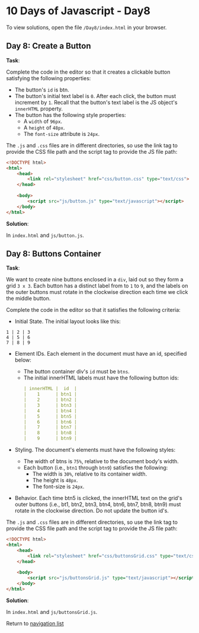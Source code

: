 # 10 Days of Javascript - Day8

To view solutions, open the file `/Day8/index.html` in your browser.

## Day 8: Create a Button

**Task**:

Complete the code in the editor so that it creates a clickable button satisfying the following properties:

* The button's `id` is btn.
* The button's initial text label is `0`. After each click, the button must increment by `1`. Recall that the button's 
  text label is the JS object's `innerHTML` property.
* The button has the following style properties:
    * A `width` of `96px`.
    * A `height` of `48px`.
    * The `font-size` attribute is `24px`.

The `.js` and `.css` files are in different directories, so use the link tag to provide the CSS file path and the script
tag to provide the JS file path:

```html
<!DOCTYPE html>
<html>
    <head>
        <link rel="stylesheet" href="css/button.css" type="text/css">
    </head>
    
    <body>
    	<script src="js/button.js" type="text/javascript"></script>
    </body>
</html>
```

**Solution**:

In `index.html` and `js/button.js`.

## Day 8: Buttons Container

**Task**:

We want to create nine buttons enclosed in a `div`, laid out so they form a grid `3 x 3`. Each button has a distinct 
label from to `1` to `9`, and the labels on the outer buttons must rotate in the clockwise direction each time we 
click the middle button.

Complete the code in the editor so that it satisfies the following criteria:

* Initial State. The initial layout looks like this:

```
1 | 2 | 3
4 | 5 | 6
7 | 8 | 9
```

* Element IDs. Each element in the document must have an id, specified below:

    * The button container div's `id` must be `btns`.
    * The initial innerHTML labels must have the following button ids:
        ```yaml
        | innerHTML |  id  |
        |    1      | btn1 |
        |    2      | btn2 |
        |    3      | btn3 |
        |    4      | btn4 |
        |    5      | btn5 |
        |    6      | btn6 |
        |    7      | btn7 |
        |    8      | btn8 |
        |    9      | btn9 |
        ```
 * Styling. The document's elements must have the following styles:
    * The width of btns is `75%`, relative to the document body's width.
    * Each button (i.e., `btn1` through `btn9`) satisfies the following:
        * The width is `30%`, relative to its container width.
        * The height is `48px`.
        * The font-size is `24px`.
 * Behavior. Each time btn5 is clicked, the innerHTML text on the grid's outer buttons (i.e., bt1, btn2, btn3, btn4,
   btn6, btn7, btn8, btn9) must rotate in the clockwise direction. Do not update the button id's.

The `.js` and `.css` files are in different directories, so use the link tag to provide the CSS file path and 
the script tag to provide the JS file path:

```html
<!DOCTYPE html>
<html>
    <head>
        <link rel="stylesheet" href="css/buttonsGrid.css" type="text/css">
    </head>
    
    <body>
    	<script src="js/buttonsGrid.js" type="text/javascript"></script>
    </body>
</html>
```

**Solution**:

In `index.html` and `js/buttonsGrid.js`.

Return to [navigation list](/README.md "navigation list")